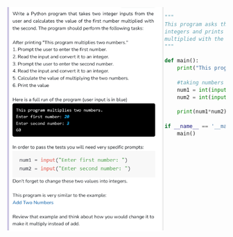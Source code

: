 <img align="left" src="Images/Multiply_Two_Numbers.png" height="520">

```python
"""
This program asks the user for two
integers and prints the value of the first number
multiplied with the second
"""

def main():
    print("This program multiplies two numbers.")

    #taking numbers as inputs
    num1 = int(input("Enter first number: "))
    num2 = int(input("Enter second number: "))

    print(num1*num2)

if __name__ == '__main__':
    main()
```
